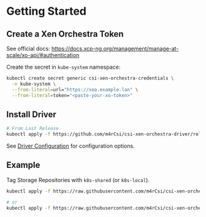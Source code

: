 # Getting Started

## Create a Xen Orchestra Token

See official docs: https://docs.xcp-ng.org/management/manage-at-scale/xo-api/#authentication

Create the secret in `kube-system` namespace:

```sh
kubectl create secret generic csi-xen-orchestra-credentials \
  -n kube-system \
  --from-literal=url="https://xoa.example.lan" \
  --from-literal=token="<paste-your-xo-token>"
```


## Install Driver

```sh
# From Last Release
kubectl apply -f https://github.com/m4rCsi/csi-xen-orchestra-driver/releases/download/v0.1.0/driver.yaml
```

See [Driver Configuration](./driver-configuration.md) for configuration options.


## Example

Tag Storage Repositories with `k8s-shared`  (or `k8s-local`).

```bash
kubectl apply -f https://raw.githubusercontent.com/m4rCsi/csi-xen-orchestra-driver/refs/heads/main/examples/sc-shared.yaml  

# or 
kubectl apply -f https://raw.githubusercontent.com/m4rCsi/csi-xen-orchestra-driver/refs/heads/main/examples/sc-localmigrating.yaml
```

